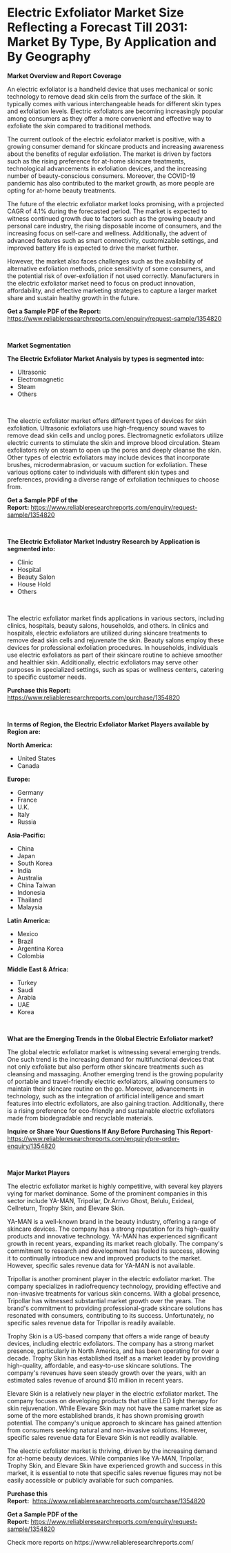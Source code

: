 <p><h1>Electric Exfoliator Market Size Reflecting a Forecast Till 2031: Market By Type, By Application and By Geography</h1></p><p><strong>Market Overview and Report Coverage</strong></p>
<p><p>An electric exfoliator is a handheld device that uses mechanical or sonic technology to remove dead skin cells from the surface of the skin. It typically comes with various interchangeable heads for different skin types and exfoliation levels. Electric exfoliators are becoming increasingly popular among consumers as they offer a more convenient and effective way to exfoliate the skin compared to traditional methods.</p><p>The current outlook of the electric exfoliator market is positive, with a growing consumer demand for skincare products and increasing awareness about the benefits of regular exfoliation. The market is driven by factors such as the rising preference for at-home skincare treatments, technological advancements in exfoliation devices, and the increasing number of beauty-conscious consumers. Moreover, the COVID-19 pandemic has also contributed to the market growth, as more people are opting for at-home beauty treatments.</p><p>The future of the electric exfoliator market looks promising, with a projected CAGR of 4.1% during the forecasted period. The market is expected to witness continued growth due to factors such as the growing beauty and personal care industry, the rising disposable income of consumers, and the increasing focus on self-care and wellness. Additionally, the advent of advanced features such as smart connectivity, customizable settings, and improved battery life is expected to drive the market further.</p><p>However, the market also faces challenges such as the availability of alternative exfoliation methods, price sensitivity of some consumers, and the potential risk of over-exfoliation if not used correctly. Manufacturers in the electric exfoliator market need to focus on product innovation, affordability, and effective marketing strategies to capture a larger market share and sustain healthy growth in the future.</p></p>
<p><strong>Get a Sample PDF of the Report:</strong> <a href="https://www.reliableresearchreports.com/enquiry/request-sample/1354820">https://www.reliableresearchreports.com/enquiry/request-sample/1354820</a></p>
<p>&nbsp;</p>
<p><strong>Market Segmentation</strong></p>
<p><strong>The Electric Exfoliator Market Analysis by types is segmented into:</strong></p>
<p><ul><li>Ultrasonic</li><li>Electromagnetic</li><li>Steam</li><li>Others</li></ul></p>
<p>&nbsp;</p>
<p><p>The electric exfoliator market offers different types of devices for skin exfoliation. Ultrasonic exfoliators use high-frequency sound waves to remove dead skin cells and unclog pores. Electromagnetic exfoliators utilize electric currents to stimulate the skin and improve blood circulation. Steam exfoliators rely on steam to open up the pores and deeply cleanse the skin. Other types of electric exfoliators may include devices that incorporate brushes, microdermabrasion, or vacuum suction for exfoliation. These various options cater to individuals with different skin types and preferences, providing a diverse range of exfoliation techniques to choose from.</p></p>
<p><strong>Get a Sample PDF of the Report:</strong>&nbsp;<a href="https://www.reliableresearchreports.com/enquiry/request-sample/1354820">https://www.reliableresearchreports.com/enquiry/request-sample/1354820</a></p>
<p>&nbsp;</p>
<p><strong>The Electric Exfoliator Market Industry Research by Application is segmented into:</strong></p>
<p><ul><li>Clinic</li><li>Hospital</li><li>Beauty Salon</li><li>House Hold</li><li>Others</li></ul></p>
<p>&nbsp;</p>
<p><p>The electric exfoliator market finds applications in various sectors, including clinics, hospitals, beauty salons, households, and others. In clinics and hospitals, electric exfoliators are utilized during skincare treatments to remove dead skin cells and rejuvenate the skin. Beauty salons employ these devices for professional exfoliation procedures. In households, individuals use electric exfoliators as part of their skincare routine to achieve smoother and healthier skin. Additionally, electric exfoliators may serve other purposes in specialized settings, such as spas or wellness centers, catering to specific customer needs.</p></p>
<p><strong>Purchase this Report:</strong>&nbsp; <a href="https://www.reliableresearchreports.com/purchase/1354820">https://www.reliableresearchreports.com/purchase/1354820</a></p>
<p>&nbsp;</p>
<p><strong>In terms of Region, the Electric Exfoliator Market Players available by Region are:</strong></p>
<p>
    <p> <strong> North America: </strong>
        <ul>
            <li>United States</li>
            <li>Canada</li>
        </ul>
        </p> 
    <p> <strong> Europe: </strong>
        <ul>
            <li>Germany</li>
            <li>France</li>
            <li>U.K.</li>
            <li>Italy</li>
            <li>Russia</li>
        </ul>
        </p> 
    <p> <strong> Asia-Pacific: </strong>
        <ul>
            <li>China</li>
            <li>Japan</li>
            <li>South Korea</li>
            <li>India</li>
            <li>Australia</li>
            <li>China Taiwan</li>
            <li>Indonesia</li>
            <li>Thailand</li>
            <li>Malaysia</li>
        </ul>
        </p> 
    <p> <strong> Latin America: </strong>
        <ul>
            <li>Mexico</li>
            <li>Brazil</li>
            <li>Argentina Korea</li>
            <li>Colombia</li>
        </ul>
        </p> 
    <p> <strong> Middle East & Africa: </strong>
        <ul>
            <li>Turkey</li>
            <li>Saudi</li>
            <li>Arabia</li>
            <li>UAE</li>
            <li>Korea</li>
        </ul>
    </p>
    </p>
<p>&nbsp;</p>
<p><strong>What are the Emerging Trends in the Global Electric Exfoliator market?</strong></p>
<p><p>The global electric exfoliator market is witnessing several emerging trends. One such trend is the increasing demand for multifunctional devices that not only exfoliate but also perform other skincare treatments such as cleansing and massaging. Another emerging trend is the growing popularity of portable and travel-friendly electric exfoliators, allowing consumers to maintain their skincare routine on the go. Moreover, advancements in technology, such as the integration of artificial intelligence and smart features into electric exfoliators, are also gaining traction. Additionally, there is a rising preference for eco-friendly and sustainable electric exfoliators made from biodegradable and recyclable materials.</p></p>
<p><strong>Inquire or Share Your Questions If Any Before Purchasing This Report</strong>- <a href="https://www.reliableresearchreports.com/enquiry/pre-order-enquiry/1354820">https://www.reliableresearchreports.com/enquiry/pre-order-enquiry/1354820</a></p>
<p>&nbsp;</p>
<p><strong>Major Market Players</strong></p>
<p><p>The electric exfoliator market is highly competitive, with several key players vying for market dominance. Some of the prominent companies in this sector include YA-MAN, Tripollar, Dr.Arrivo Ghost, Belulu, Exideal, Cellreturn, Trophy Skin, and Elevare Skin.</p><p>YA-MAN is a well-known brand in the beauty industry, offering a range of skincare devices. The company has a strong reputation for its high-quality products and innovative technology. YA-MAN has experienced significant growth in recent years, expanding its market reach globally. The company's commitment to research and development has fueled its success, allowing it to continually introduce new and improved products to the market. However, specific sales revenue data for YA-MAN is not available.</p><p>Tripollar is another prominent player in the electric exfoliator market. The company specializes in radiofrequency technology, providing effective and non-invasive treatments for various skin concerns. With a global presence, Tripollar has witnessed substantial market growth over the years. The brand's commitment to providing professional-grade skincare solutions has resonated with consumers, contributing to its success. Unfortunately, no specific sales revenue data for Tripollar is readily available.</p><p>Trophy Skin is a US-based company that offers a wide range of beauty devices, including electric exfoliators. The company has a strong market presence, particularly in North America, and has been operating for over a decade. Trophy Skin has established itself as a market leader by providing high-quality, affordable, and easy-to-use skincare solutions. The company's revenues have seen steady growth over the years, with an estimated sales revenue of around $10 million in recent years.</p><p>Elevare Skin is a relatively new player in the electric exfoliator market. The company focuses on developing products that utilize LED light therapy for skin rejuvenation. While Elevare Skin may not have the same market size as some of the more established brands, it has shown promising growth potential. The company's unique approach to skincare has gained attention from consumers seeking natural and non-invasive solutions. However, specific sales revenue data for Elevare Skin is not readily available.</p><p>The electric exfoliator market is thriving, driven by the increasing demand for at-home beauty devices. While companies like YA-MAN, Tripollar, Trophy Skin, and Elevare Skin have experienced growth and success in this market, it is essential to note that specific sales revenue figures may not be easily accessible or publicly available for such companies.</p></p>
<p><strong>Purchase this Report:</strong>&nbsp;&nbsp;<a href="https://www.reliableresearchreports.com/purchase/1354820">https://www.reliableresearchreports.com/purchase/1354820</a></p>
<p></p>
<p><strong>Get a Sample PDF of the Report:</strong>&nbsp;<a href="https://www.reliableresearchreports.com/enquiry/request-sample/1354820">https://www.reliableresearchreports.com/enquiry/request-sample/1354820</a></p>
<p>Check more reports on https://www.reliableresearchreports.com/</p>